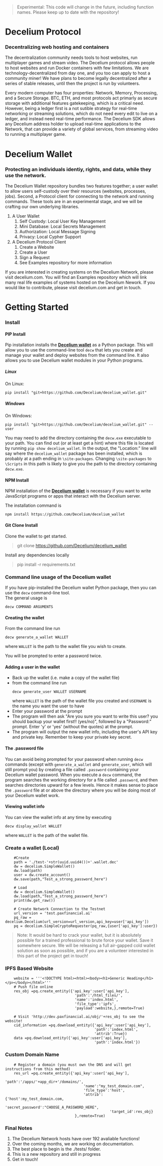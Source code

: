 > Experimental: This code will change in the future, including function names. Please keep up to date with the repository!
# Decelium Protocol
### Decentralizing web hosting and containers

The decentralization community needs tools to host websites, run multiplayer games and stream video. The Decelium protocol allows people to host websites and run Docker containers with few limitations. We are technology-decentralized from day one, and you too can apply to host a community miner! We have plans to become legally decentralized after a series of stable releases, until then the project is run by volunteers.

Every modern computer has four properties: Network, Memory, Processing, and a Secure Storage. BTC, ETH, and most protocols act primarly as secure storage with additional features gatekeeping, which is a critical need. However, being a ledger first is a not sutible strategy for real-time networking or streaming solutions, which do not need every edit to live on a ledger, and instead need real-time performance. The Decelium SDK allows any Decelium address holder to upload real-time applications to the Network, that can provide a variety of global services, from streaming video to running a multiplayer game. 

# Decelium Wallet
### Protecting an individuals identiy, rights, and data, while they use the network.

The Decelium Wallet repository bundles two features together; a user wallet to allow users self-custody over their resources (websites, processes, jobs). Second, a Protocol client for connecting to the network and running commands. These tools are in an experimental stage, and we will be crafting our own underlying libraries.

1. A User Wallet
    1. Self Custody: Local User Key Management
    2. Mini Database: Local Secrets Management
    3. Authorization: Local Message Signing
    4. Privacy: Local Cypher Support
2. A Decelium Protocol Client
    1. Create a Website
    2. Create a User
    2. Sign a Request
    3. See Examples repository for more information

If you are interested in creating systems on the Decelium Network, please visit decelium.com. You will find an Examples repository which will link many real life examples of systems hosted on the Decelium Nework. If you would like to contribute, please visit decelium.com and get in touch.


# Getting Started
### Install

#### PIP Install

Pip installation installs the [**Decelium wallet**](https://github.com/Decelium/decelium_wallet) as a Python package. This will allow you to use the command-line tool `decw` that lets you create and manage your wallet and deploy websites from the command line. It also allows you to use Decelium wallet modules in your Python programs.

##### Linux

On Linux:

    pip install "git+https://github.com/Decelium/decelium_wallet.git"

##### Windows

On Windows:

    pip install "git+https://github.com/Decelium/decelium_wallet.git" --user
    
You may need to add the directory containing the `decw.exe` executable to your path. You can find out (or at least get a hint) where this file is located by running `pip show decelium_wallet`. In the output, the "Location:" line will say where the `decelium_wallet` package has been installed, which is probably at a path ending in `\site-packages`. Changing `\site-packages` to `\Scripts` in this path is likely to give you the path to the directory containing `decw.exe`. 

#### NPM Install 

NPM installation of the [**Decelium wallet**](https://github.com/Decelium/decelium_wallet) is necessary if you want to write JavaScript programs or apps that interact with the Decelium server.

The installation command is
    
    npm install https://github.com/Decelium/decelium_wallet


#### Git Clone Install


Clone the wallet to get started. 
> git clone https://github.com/Decelium/decelium_wallet

Install any dependencies locally
> pip install -r requirements.txt

### Command line usage of the Decelium wallet

If you have pip-installed the Decelium wallet Python package, then you can use the `decw` command-line tool.  
The general usage is

    decw COMMAND ARGUMENTS
    
#### Creating the wallet

From the command line run

    decw generate_a_wallet WALLET

where `WALLET` is the path to the wallet file you wish to create.

You will be prompted to enter a password twice.

#### Adding a user in the wallet

- Back up the wallet (i.e. make a copy of the wallet file)
- from the command line run
    ```
    decw generate_user WALLET USERNAME
    ```
    where `WALLET` is the path of the wallet file you created and `USERNAME` is the name you want the user to have
- Enter your password at the prompt
- The program will then ask "Are you sure you want to write this user? you should backup your wallet first!! (yes/no)", followed by a "Password:" prompt. Enter 'y' or 'yes' (without the quotes) at the prompt. 
- The program will output the new wallet info, including the user's API key and private key. Remember to keep your private key secret.

#### The .password file

You can avoid being prompted for your password when running `decw` commands (except with `generate_a_wallet` and `generate_user`, which will still prompt you) by creating a file called `.password` containing your Decelium wallet password. When you execute a `decw` command, the program searches the working directory for a file called `.password`, and then searches directories upward for a few levels. Hence it makes sense to place the `.password` file at or above the directory where you will be doing most of your Decelium wallet work.

#### Viewing wallet info

You can view the wallet info at any time by executing

    decw display_wallet WALLET
   
where `WALLET` is the path of the wallet file.


### Create a wallet (Local)
```
    #Create
    path = './test-'+str(uuid.uuid4())+'.wallet.dec'
    dw = decelium.SimpleWallet()
    dw.load(path)
    user = dw.create_account()
    dw.save(path,"Test_a_strong_password_here")
    
    # Load
    dw = decelium.SimpleWallet()
    dw.load(path,"Test_a_strong_password_here")
    print(dw.get_raw())
    
    # Create Network Connection to the Testnet
    url_version = 'test.paxfinancial.ai'   
    pq_raw = decelium.Decelium(url_version=url_version,api_key=user['api_key'])
    pq = decelium.SimpleCryptoRequester(pq_raw,{user['api_key']:user})
``` 
> Note: It would be hard to crack your wallet, but it is absolutely possible for a trained professional to brute force your wallet.
> Save it somewhere secure. We will be releasing a full air-gapped cold wallet solution as soon as possible, 
> and if you are a volunteer interested in this part of the project get in touch!

### IPFS Based Website
```
    website = '''<!DOCTYPE html><html><body><h1>Generic Heading</h1></p></body></html>'''
    # Push file online
    res_obj =pq.create_entity({'api_key':user['api_key'],  
                                'path':'/html_files/', 
                                'name':'index.html',
                                'file_type':'ipfs', 
                                'payload':website,},remote=True)

    # Visit 'http://dev.paxfinancial.ai/obj/'+res_obj to see the website!
    cid_information =pq.download_entity({'api_key':user['api_key'],  
                                         'path':'index.html',
                                         'attrib':True})
    data =pq.download_entity({'api_key':user['api_key'],  
                                         'path':'index.html'})
``` 

### Custom Domain Name
``` 
    # Register a domain (you must own the DNS and will get instructions from this method)
    res_url =pq.create_entity({'api_key':user['api_key'],
                                    'path':'/apps/'+app_dir+'/domains/',
                                    'name':"my_test_domain.com",
                                    'file_type':'host',
                                    'attrib':{'host':my_test_domain.com,
                                                'secret_password':"CHOOSE_A_PASSWORD_HERE",
                                                'target_id':res_obj}
                                },remote=True)
```
### Final Notes
1. The Decelium Network hosts have over 192 avaliable functions!
2. Over the coming months, we are working on documentation.
3. The best place to begin is the ./tests/ folder.
4. This is a new repository and still in progress
5. Get in touch!
